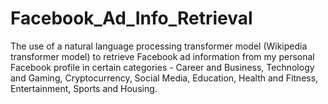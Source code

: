 # Facebook_Ad_Info_Retrieval

The use of a natural language processing transformer model (Wikipedia transformer model) to retrieve Facebook ad information from my personal Facebook profile in certain categories - Career and Business, Technology and Gaming, Cryptocurrency, Social Media, Education, Health and Fitness, Entertainment, Sports and Housing.
